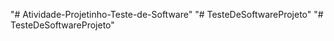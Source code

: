 "# Atividade-Projetinho-Teste-de-Software" 
"# TesteDeSoftwareProjeto" 
"# TesteDeSoftwareProjeto" 
